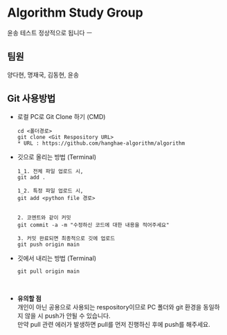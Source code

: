 # Algorithm Study Group 
윤송 테스트
정상적으로 됩니다 ㅡ
## 팀원
  양다현, 명재국, 김동현, 윤송

##  Git 사용방법

 * 로컬 PC로 Git Clone 하기 (CMD)
    ```
    cd <폴더경로>
    git clone <Git Respository URL>
    * URL : https://github.com/hanghae-algorithm/algorithm
    ```
 * 깃으로 올리는 방법 (Terminal)
    ```
    1_1. 전체 파일 업로드 시,
    git add .   
   
    1_2. 특정 파일 업로드 시,
    git add <python file 경로>
  
   
    2. 코멘트와 같이 커밋
    git commit -a -m "수정하신 코드에 대한 내용을 적어주세요"   
    
    3. 커밋 완료되면 최종적으로 깃에 업로드
    git push origin main
    ```



 * 깃에서 내리는 방법 (Terminal)
    ``` 
    git pull origin main
    ```
   <br>
   
 * **유의할 점**
   <br>
   개인이 아닌 공용으로 사용되는 respository이므로 
   PC 폴더와 git 환경을 동일하지 않을 시 push가 안될 수 있습니다. <br>
   만약 pull 관련 에러가 발생하면 pull를 먼저 진행하신 후에 push를 해주세요.

      
      
